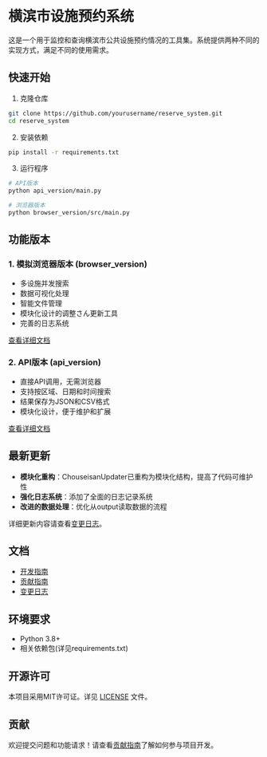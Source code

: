 # 横滨市设施预约系统

这是一个用于监控和查询横滨市公共设施预约情况的工具集。系统提供两种不同的实现方式，满足不同的使用需求。

## 快速开始

1. 克隆仓库
```bash
git clone https://github.com/yourusername/reserve_system.git
cd reserve_system
```

2. 安装依赖
```bash
pip install -r requirements.txt
```

3. 运行程序
```bash
# API版本
python api_version/main.py

# 浏览器版本
python browser_version/src/main.py
```

## 功能版本

### 1. 模拟浏览器版本 (browser_version)
- 多设施并发搜索
- 数据可视化处理
- 智能文件管理
- 模块化设计的调整さん更新工具
- 完善的日志系统

[查看详细文档](./browser_version/README.md)

### 2. API版本 (api_version)
- 直接API调用，无需浏览器
- 支持按区域、日期和时间搜索
- 结果保存为JSON和CSV格式
- 模块化设计，便于维护和扩展

[查看详细文档](./api_version/README.md)

## 最新更新

- **模块化重构**：ChouseisanUpdater已重构为模块化结构，提高了代码可维护性
- **强化日志系统**：添加了全面的日志记录系统
- **改进的数据处理**：优化从output读取数据的流程

详细更新内容请查看[变更日志](./docs/CHANGELOG.md)。

## 文档

- [开发指南](./docs/DEVELOPMENT.md)
- [贡献指南](./docs/CONTRIBUTING.md)
- [变更日志](./docs/CHANGELOG.md)

## 环境要求

- Python 3.8+
- 相关依赖包(详见requirements.txt)

## 开源许可

本项目采用MIT许可证。详见 [LICENSE](LICENSE) 文件。

## 贡献

欢迎提交问题和功能请求！请查看[贡献指南](./docs/CONTRIBUTING.md)了解如何参与项目开发。 